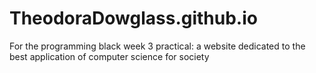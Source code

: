 # TheodoraDowglass.github.io
For the programming black week 3 practical: a website dedicated to the best application of computer science for society
